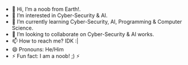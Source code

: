 - 👋 Hi, I’m a noob from Earth!. 
- 👀 I’m interested in Cyber-Security & AI.
- 🌱 I’m currently learning Cyber-Security, AI, Programming & Computer Science.
- 🤝 I’m looking to collaborate on Cyber-Security & AI works.
- 📫 How to reach me? IDK :|
- 😄 Pronouns: He/Him
- ⚡ Fun fact: I am a noob! ;) ⚡

<!---
noobnavee/noobnavee is a ✨ special ✨ repository because its `README.md` (this file) appears on your GitHub profile.
You can click the Preview link to take a look at your changes.
--->
